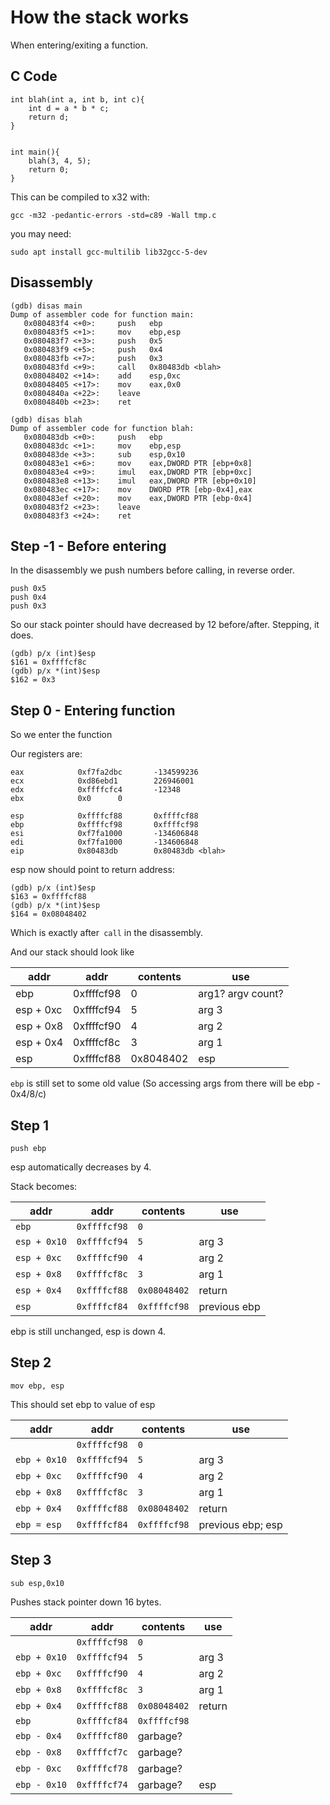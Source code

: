 # How the stack works

When entering/exiting a function.

## C Code

```
int blah(int a, int b, int c){
	int d = a * b * c;
	return d;
}


int main(){
	blah(3, 4, 5);
	return 0;
}
```

This can be compiled to x32 with:

```
gcc -m32 -pedantic-errors -std=c89 -Wall tmp.c
```

you may need:

```
sudo apt install gcc-multilib lib32gcc-5-dev
```

## Disassembly

```
(gdb) disas main
Dump of assembler code for function main:
   0x080483f4 <+0>:     push   ebp
   0x080483f5 <+1>:     mov    ebp,esp
   0x080483f7 <+3>:     push   0x5
   0x080483f9 <+5>:     push   0x4
   0x080483fb <+7>:     push   0x3
   0x080483fd <+9>:     call   0x80483db <blah>
   0x08048402 <+14>:    add    esp,0xc
   0x08048405 <+17>:    mov    eax,0x0
   0x0804840a <+22>:    leave
   0x0804840b <+23>:    ret

(gdb) disas blah
Dump of assembler code for function blah:
   0x080483db <+0>:     push   ebp
   0x080483dc <+1>:     mov    ebp,esp
   0x080483de <+3>:     sub    esp,0x10
   0x080483e1 <+6>:     mov    eax,DWORD PTR [ebp+0x8]
   0x080483e4 <+9>:     imul   eax,DWORD PTR [ebp+0xc]
   0x080483e8 <+13>:    imul   eax,DWORD PTR [ebp+0x10]
   0x080483ec <+17>:    mov    DWORD PTR [ebp-0x4],eax
   0x080483ef <+20>:    mov    eax,DWORD PTR [ebp-0x4]
   0x080483f2 <+23>:    leave
   0x080483f3 <+24>:    ret
```

## Step -1 - Before entering

In the disassembly we push numbers before calling, in reverse order.

```
push 0x5
push 0x4
push 0x3
```

So our stack pointer should have decreased by 12 before/after. Stepping, it does.

```
(gdb) p/x (int)$esp
$161 = 0xffffcf8c
(gdb) p/x *(int)$esp
$162 = 0x3
```

## Step 0 - Entering function

So we enter the function

Our registers are:

```
eax            0xf7fa2dbc       -134599236
ecx            0xd86ebd1        226946001
edx            0xffffcfc4       -12348
ebx            0x0      0

esp            0xffffcf88       0xffffcf88
ebp            0xffffcf98       0xffffcf98
esi            0xf7fa1000       -134606848
edi            0xf7fa1000       -134606848
eip            0x80483db        0x80483db <blah>
```

esp now should point to return address:

```
(gdb) p/x (int)$esp
$163 = 0xffffcf88
(gdb) p/x *(int)$esp
$164 = 0x08048402
```

Which is exactly after` call` in the disassembly.

And our stack should look like

addr      | addr       | contents  | use
--------- | -----      | -----     | -----
ebp       | 0xffffcf98 | 0         | arg1? argv count?
esp + 0xc | 0xffffcf94 | 5         | arg 3
esp + 0x8 | 0xffffcf90 | 4         | arg 2
esp + 0x4 | 0xffffcf8c | 3         | arg 1
esp       | 0xffffcf88 | 0x8048402 | esp

`ebp` is still set to some old value (So accessing args from there will be ebp - 0x4/8/c)

## Step 1

```
push ebp
```

esp automatically decreases by 4.

Stack becomes:

addr         | addr         | contents     | use
---------    | -----        | -----        | -----
`ebp`        | `0xffffcf98` | `0`          |
`esp + 0x10` | `0xffffcf94` | `5`          | arg 3
`esp + 0xc`  | `0xffffcf90` | `4`          | arg 2
`esp + 0x8`  | `0xffffcf8c` | `3`          | arg 1
`esp + 0x4`  | `0xffffcf88` | `0x08048402` | return
`esp`        | `0xffffcf84` | `0xffffcf98` | previous ebp

ebp is still unchanged, esp is down 4.

## Step 2

```
mov ebp, esp
```

This should set ebp to value of esp


addr          | addr         | contents     | use
---------     | -----        | -----        | -----
              | `0xffffcf98` | `0`          |
`ebp + 0x10`  | `0xffffcf94` | `5`          | arg 3
`ebp + 0xc`   | `0xffffcf90` | `4`          | arg 2
`ebp + 0x8`   | `0xffffcf8c` | `3`          | arg 1
`ebp + 0x4`   | `0xffffcf88` | `0x08048402` | return
`ebp = esp`   | `0xffffcf84` | `0xffffcf98` | previous ebp; esp


## Step 3

```
sub esp,0x10
```

Pushes stack pointer down 16 bytes.


addr          | addr         | contents     | use
---------     | -----        | -----        | -----
              | `0xffffcf98` | `0`          |
`ebp + 0x10`  | `0xffffcf94` | `5`          | arg 3
`ebp + 0xc`   | `0xffffcf90` | `4`          | arg 2
`ebp + 0x8`   | `0xffffcf8c` | `3`          | arg 1
`ebp + 0x4`   | `0xffffcf88` | `0x08048402` | return
`ebp`         | `0xffffcf84` | `0xffffcf98` |
`ebp - 0x4`   | `0xffffcf80` | garbage?     |
`ebp - 0x8`   | `0xffffcf7c` | garbage?     |
`ebp - 0xc`   | `0xffffcf78` | garbage?     |
`ebp - 0x10`  | `0xffffcf74` | garbage?     | esp

